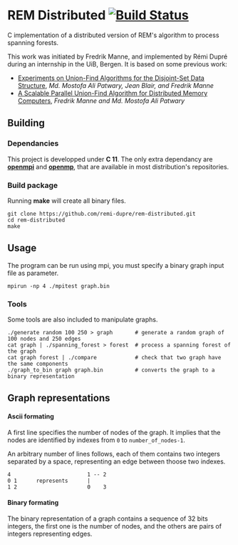 REM Distributed [![Build Status](https://travis-ci.org/remi-dupre/rem-distributed-c.svg?branch=master)](https://travis-ci.org/remi-dupre/rem-distributed-c)
===============
C implementation of a distributed version of REM's algorithm to process spanning forests.

This work was initiated by Fredrik Manne, and implemented by Rémi Dupré during an internship in the UiB, Bergen. It is based on some previous work:
 - [Experiments on Union-Find Algorithms for the Disjoint-Set Data Structure](http://www.ii.uib.no/~fredrikm/fredrik/papers/SEA2010.pdf), *Md. Mostofa Ali Patwary, Jean Blair, and Fredrik Manne*
 - [A Scalable Parallel Union-Find Algorithm for Distributed Memory Computers](http://www.ii.uib.no/~fredrikm/fredrik/papers/PPAM2009.pdf), *Fredrik Manne and Md. Mostofa Ali Patwary*


Building
--------

### Dependancies
This project is developped under **C 11**. The only extra dependancy are [**openmpi**](https://www.open-mpi.org/) and [**openmp**](https://www.openmp.org/), that are available in most distribution's repositories.

### Build package
Running **make** will create all binary files.
```shell
git clone https://github.com/remi-dupre/rem-distributed.git
cd rem-distributed
make
```


Usage
-----
The program can be run using mpi, you must specify a binary graph input file as parameter.
```shell
mpirun -np 4 ./mpitest graph.bin
```

### Tools
Some tools are also included to manipulate graphs.
```shell
./generate random 100 250 > graph       # generate a random graph of 100 nodes and 250 edges
cat graph | ./spanning_forest > forest  # process a spanning forest of the graph
cat graph forest | ./compare            # check that two graph have the same components
./graph_to_bin graph graph.bin          # converts the graph to a binary representation
```


Graph representations
---------------------

#### Ascii formating
A first line specifies the number of nodes of the graph. It implies that the nodes are identified by indexes from `0` to `number_of_nodes-1`.

An arbitrary number of lines follows, each of them contains two integers separated by a space, representing an edge between thoose two indexes.

```
4                        1 -- 2
0 1      represents      |    
1 2                      0    3
```

#### Binary formating
The binary representation of a graph contains a sequence of 32 bits integers, the first one is the number of nodes, and the others are pairs of integers representing edges.

